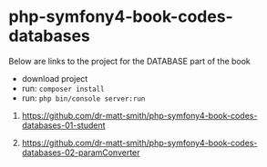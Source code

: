 # php-symfony4-book-codes-databases

Below are links to the project for the DATABASE part of the book

- download project
- run: `composer install`
- run: `php bin/console server:run`


1. https://github.com/dr-matt-smith/php-symfony4-book-codes-databases-01-student

1. https://github.com/dr-matt-smith/php-symfony4-book-codes-databases-02-paramConverter

